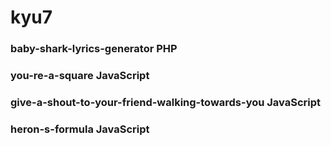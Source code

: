 # kyu7
### baby-shark-lyrics-generator PHP
### you-re-a-square JavaScript
### give-a-shout-to-your-friend-walking-towards-you JavaScript
### heron-s-formula JavaScript